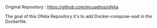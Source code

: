 Original Repository : https://github.com/mcuadros/ofelia

The goal of this Ofelia Repository it's to add Docker-compose-wait in the Dockerfile.